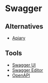 # Swagger

<!--
https://linkedin.com/learning/building-apis-with-swagger-and-the-openapi-specification/building-apis-with-swagger
https://github.com/Redocly/redoc

"Swagger UI" site:.com
-->

## Alternatives

- [Apiary](https://apiary.io/)

## Tools

- [Swagger UI](/swagger/swagger-ui.md)
- [Swagger Editor](/swagger/swagger-editor.md)
- [OpenAPI](/openapi.md)
